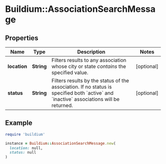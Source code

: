 # Buildium::AssociationSearchMessage

## Properties

| Name | Type | Description | Notes |
| ---- | ---- | ----------- | ----- |
| **location** | **String** | Filters results to any association whose city or state *contains* the specified value. | [optional] |
| **status** | **String** | Filters results by the status of the association. If no status is specified both &#x60;active&#x60; and &#x60;inactive&#x60; associations will be returned. | [optional] |

## Example

```ruby
require 'buildium'

instance = Buildium::AssociationSearchMessage.new(
  location: null,
  status: null
)
```

